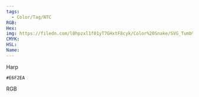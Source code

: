 ```yaml
---
tags:
  - Color/Tag/NTC
RGB:
Hex:
img: https://filedn.com/l0hpzxl1f01yT7GHxtF8cyk/Color%20Snake/SVG_Tumb%20Mass%20No%20Name/E6F2EA.svg
CMYK:
HSL:
Name:
---
```

Harp
```palette
#E6F2EA
```
RGB
